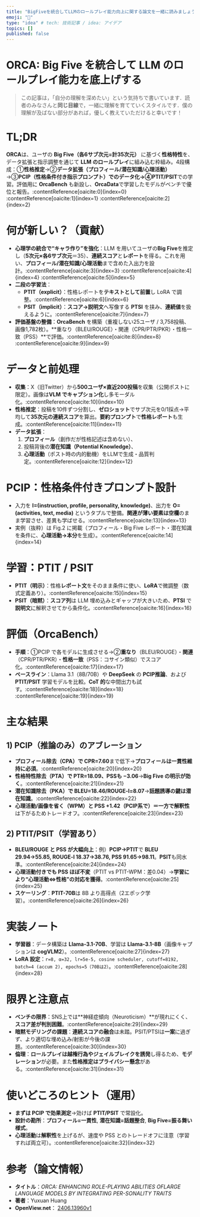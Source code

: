 ```yaml
---
title: "BigFiveを統合してLLMのロールプレイ能力向上に関する論文を一緒に読みましょう！"
emoji: "🐳"
type: "idea" # tech: 技術記事 / idea: アイデア
topics: []
published: false
---
```



# ORCA: Big Five を統合して LLM のロールプレイ能力を底上げする
> この記事は，「自分の理解を深めたい」という気持ちで書いています．読者のみなさんと**同じ目線**で，一緒に理解を育てていくスタイルです．僕の理解が及ばない部分があれば，優しく教えていただけると幸いです！



# TL;DR
**ORCA**は、ユーザの **Big Five（各6サブ次元=計35次元）** に基づく**性格特性**を、データ拡張と指示調整を通じて **LLM のロールプレイ**に組み込む枠組み。4段構成：①**性格推定**→②**データ拡張（プロフィール/潜在知識/心理活動）**→③**PCIP（性格条件付き指示プロンプト）**でのデータ化→④**PTIT/PSIT**での学習。評価用に **OrcaBench** も新設し、**OrcaData**で学習したモデルがベンチで優位と報告。:contentReference[oaicite:0]{index=0} :contentReference[oaicite:1]{index=1} :contentReference[oaicite:2]{index=2}



# 何が新しい？（貢献）
- **心理学の統合で“キャラ作り”を強化**：LLM を用いてユーザの**Big Five**を推定し（**5次元×各6サブ次元**＝35）、**連続スコア**と**レポート**を得る。これを用い、**プロフィール/潜在知識/心理活動**まで含めた入出力を設計。:contentReference[oaicite:3]{index=3} :contentReference[oaicite:4]{index=4} :contentReference[oaicite:5]{index=5}  
- **二段の学習法**：  
  - **PTIT（explicit）**：性格レポートを**テキストとして前置**し LoRA で調整。:contentReference[oaicite:6]{index=6}  
  - **PSIT（implicit）**：**スコア→説明文**へ写像する **PTSI** を挟み、**連続値**を扱えるように。:contentReference[oaicite:7]{index=7}  
- **評価基盤の整備**：**OrcaBench** を構築（重複しない25ユーザ / 3,758投稿、画像1,782枚）。**重なり（BLEU/ROUGE）・関連（CPR/PTR/PKR）・性格一致（PSS）**で評価。:contentReference[oaicite:8]{index=8} :contentReference[oaicite:9]{index=9}



# データと前処理
- **収集**：X（旧Twitter）から**500ユーザ×直近200投稿**を収集（公開ポストに限定）。画像は**VLM でキャプション化**し多モーダル化。:contentReference[oaicite:10]{index=10}  
- **性格推定**：投稿を10件ずつ分割し、**ゼロショット**でサブ次元を0/1採点→平均して**35次元の連続スコア**を算出。**要約プロンプト**で**性格レポート**も生成。:contentReference[oaicite:11]{index=11}  
- **データ拡張**：  
  1) **プロフィール**（創作だが性格記述は含めない）、  
  2) 投稿背後の**潜在知識（Potential Knowledge）**、  
  3) **心理活動**（ポスト時の内的動機）をLLMで生成・品質判定。:contentReference[oaicite:12]{index=12}



# PCIP：性格条件付きプロンプト設計
- 入力を **I=(instruction, profile, personality, knowledge)**、出力を **O=(activities, text, media)** というタプルで整備。**関連が薄い要素は空欄**のまま学習させ、差異も学ばせる。:contentReference[oaicite:13]{index=13}  
- 実例（抜粋）は Fig.2 に掲載（プロフィール・Big Five レポート・潜在知識を条件に、**心理活動→本分**を生成）。:contentReference[oaicite:14]{index=14}



# 学習：PTIT / PSIT
- **PTIT（明示）**：性格**レポート文**をそのまま条件に使い、**LoRA**で微調整（数式定義あり）。:contentReference[oaicite:15]{index=15}  
- **PSIT（暗黙）**：**スコア列**は LLM 埋め込みとギャップが大きいため、**PTSI** で**説明文**に解釈させてから条件化。:contentReference[oaicite:16]{index=16}



# 評価（OrcaBench）
- **手順**：①PCIP で各モデルに生成させる→②**重なり**（BLEU/ROUGE）・**関連**（CPR/PTR/PKR）・**性格一致**（PSS：コサイン類似）でスコア化。:contentReference[oaicite:17]{index=17}  
- **ベースライン**：Llama 3.1（8B/70B）や **DeepSeek** の **PCIP推論**、および **PTIT/PSIT** 学習モデルを比較。**CoT 的**な中間出力も試す。:contentReference[oaicite:18]{index=18} :contentReference[oaicite:19]{index=19}



# 主な結果

## 1) PCIP（推論のみ）のアブレーション
- **プロフィール除去（CPA）で CPR=7.60**まで低下→**プロフィールは一貫性維持に必須**。:contentReference[oaicite:20]{index=20}  
- **性格特性除去（PTA）で PTR=18.09、PSSも −3.06**→**Big Five の明示が効く**。:contentReference[oaicite:21]{index=21}  
- **潜在知識除去（PKA）で BLEU=18.46/ROUGE-l=8.07**→**話題誘導の鍵は潜在知識**。:contentReference[oaicite:22]{index=22}  
- **心理活動/画像を省く（WPM）**と **PSS +1.42**（PCIP系で）＝一方で**解釈性**は下がるためトレードオフ。:contentReference[oaicite:23]{index=23}

## 2) PTIT/PSIT（学習あり）
- **BLEU/ROUGE と PSS が大幅向上**：例）**PCIP→PTIT**で **BLEU 29.94→55.85, ROUGE-l 18.37→38.76, PSS 91.65→98.11**。**PSIT**も同水準。:contentReference[oaicite:24]{index=24}  
- **心理活動付きでも PSS ほぼ不変**（PTIT vs PTIT-WPM：差0.04）→**学習により“心理活動⇔性格”の対応を獲得**。:contentReference[oaicite:25]{index=25}  
- **スケーリング**：**PTIT-70B**は 8B より高得点（2エポック学習）。:contentReference[oaicite:26]{index=26}



# 実装ノート
- **学習器**：データ構築は **Llama-3.1-70B**、学習は **Llama-3.1-8B**（画像キャプションは **cogVLM2**）。:contentReference[oaicite:27]{index=27}  
- **LoRA 設定**：`r=8, α=32, lr=5e-5, cosine scheduler, cutoff=8192, batch=4 (accum 2), epochs=5（70Bは2）`。:contentReference[oaicite:28]{index=28}



# 限界と注意点
- **ベンチの限界**：SNS上では**神経症傾向（Neuroticism）**が現れにくく、**スコア差が判別困難**。:contentReference[oaicite:29]{index=29}  
- **暗黙モデリングの課題**：**連続スコアの融合**は未踏。PSIT/PTSIは**一案**に過ぎず、より適切な埋め込み/射影が今後の課題。:contentReference[oaicite:30]{index=30}  
- **倫理**：**ロールプレイは越権行為やジェイルブレイクを誘発**し得るため、**モデレーション**が必要。また**性格推定はプライバシー懸念**がある。:contentReference[oaicite:31]{index=31}



# 使いどころのヒント（運用）
- **まずは PCIP で効果測定**→効けば **PTIT/PSIT** で常設化。  
- **設計の勘所**：**プロフィール=一貫性**, **潜在知識=話題整合**, **Big Five=振る舞い様式**。  
- **心理活動**は**解釈性**を上げるが、速度や PSS とのトレードオフに注意（学習すれば両立可）。:contentReference[oaicite:32]{index=32}



# 参考（論文情報）

- **タイトル**：*ORCA: ENHANCING ROLE-PLAYING ABILITIES OFLARGE LANGUAGE MODELS BY INTEGRATING PER-SONALITY TRAITS*
- **著者**：Yuxuan Huang
- **OpenView.net**： [2406.13960v1](https://openreview.net/forum?id=HPuLU6q7xq)